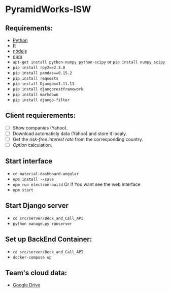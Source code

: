 # PyramidWorks-ISW

## Requirements:

* [Python](https://www.python.org/downloads/)
* [R](https://www.r-project.org/)
* [nodejs](https://nodejs.org/)
* [npm](https://www.npmjs.com/)
* `apt-get install python-numpy python-scipy` or `pip install numpy scipy`
* `pip install rpy2==2.3.0`
* `pip install pandas==0.15.2`
* `pip install requests`
* `pip install Django==1.11.13`
* `pip install djangorestframework`
* `pip install markdown`
* `pip install django-filter`

## Client requierements:

- [ ] Show companies (Yahoo).
- [ ] Download automaticly data (Yahoo) and store it localy.
- [ ] Get the _risk-free interest rate_ from the corresponding country.
- [ ] _Option_ calculation.

## Start interface
* `cd material-dashboard-angular`
* `npm install --save`
* `npm run electron-build`
Or if You want see the web interface
* `npm start`

## Start Django server

* `cd src/server/Beck_and_Call_API`
* `python manage.py runserver`

## Set up BackEnd Container:
* `cd src/server/Beck_and_Call_API`
* `docker-compose up`

## Team's cloud data:

* [Google Drive](https://drive.google.com/drive/folders/1ImoxDg-X9XvoDuq1IE1NtKyoGu5R1sTX)
